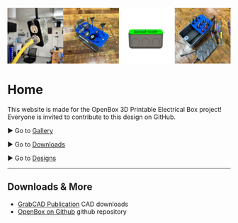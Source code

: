 ![mybanner](/img/banner.jpg ':class=header-image-full-width')

# Home

This website is made for the OpenBox 3D Printable Electrical Box project!  Everyone is invited to contribute to this design on GitHub.

► Go to [Gallery](gallery.md)

► Go to [Downloads](downloads.md)

► Go to [Designs](designs.md)

---

## Downloads & More


* [GrabCAD Publication](https://grabcad.com/library/openbox-1) CAD downloads
* [OpenBox on Github](https://github.com/dmalawey/openBox) github repository
